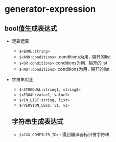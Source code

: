 # generator-expression

## bool值生成表达式

- 逻辑运算
  - `$<BOOL:string>`
  - `$<AND:conditions>`: conditions为用`，`隔开的list
  - `$<OR:conditions>`:conditions为用`，`隔开的list
  - `$<NOT:conditions>`:conditions为用`，`隔开的list
- 字符串对比  
  - `$<STREQUAL:string1, string2>`
  - `$<EQUAL:value1, value2>`
  - `$<IN_LIST:string, list>`
  - `$<VERSION_LESS: v1, v2>`
  
  ## 字符串生成表达式
  
  - `$<CXX_COMPILER_ID>` : 得到编译器标识符字符串
  